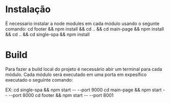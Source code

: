 # Instalação

É necessario instalar a node modules em cada módulo usando o segunte comando:
 cd footer && npm install && cd .. && cd main-page && npm install && cd .. && cd single-spa && npm install

# Build

Para fazer a build local do projeto é necessário abir um terminal para cada módulo. Cada módulo será executado em uma porta em expesífico executado o seguinte comando:

EX:
cd single-spa && npm start -- --port 9000
cd main-page && npm start -- --port 8000
cd footer && npm start -- --port 8001
